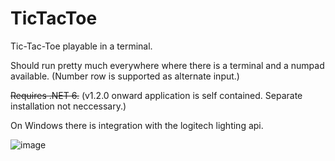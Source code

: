 # TicTacToe
Tic-Tac-Toe playable in a terminal.

Should run pretty much everywhere where there is a terminal and a numpad available.
(Number row is supported as alternate input.)

~~Requires .NET 6.~~
(v1.2.0 onward application is self contained. Separate installation not neccessary.)

On Windows there is integration with the logitech lighting api.

![image](https://i.imgur.com/UlbOGsC.png)
